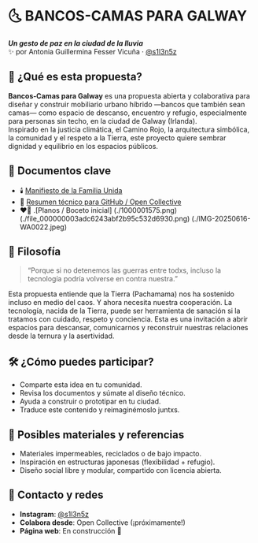 # 🌜 BANCOS-CAMAS PARA GALWAY
**_Un gesto de paz en la ciudad de la lluvia_**  
✨ por Antonia Guillermina Fesser Vicuña · [@s1l3n5z](https://instagram.com/s1l3n5z)

## 🌱 ¿Qué es esta propuesta?

**Bancos‑Camas para Galway** es una propuesta abierta y colaborativa para diseñar y construir mobiliario urbano híbrido —bancos que también sean camas— como espacio de descanso, encuentro y refugio, especialmente para personas sin techo, en la ciudad de Galway (Irlanda).  
Inspirado en la justicia climática, el Camino Rojo, la arquitectura simbólica, la comunidad y el respeto a la Tierra, este proyecto quiere sembrar dignidad y equilibrio en los espacios públicos.

## 📜 Documentos clave

- 🕯️ [Manifiesto de la Familia Unida](./Manifiesto_Familia_Unida_v2.pdf)  
- 🧭 [Resumen técnico para GitHub / Open Collective](./Resumen_BancosCamas_Galway_v2.pdf)
- ❤️‍🔥 .[Planos / Boceto inicial]
(./1000001575.png)
(./file_000000003adc6243abf2b95c532d6930.png)
(./IMG-20250616-WA0022.jpeg)


## 🧠 Filosofía

> “Porque si no detenemos las guerras entre todxs, incluso la tecnología podría volverse en contra nuestra.”

Esta propuesta entiende que la Tierra (Pachamama) nos ha sostenido incluso en medio del caos. Y ahora necesita nuestra cooperación. La tecnología, nacida de la Tierra, puede ser herramienta de sanación si la tratamos con cuidado, respeto y conciencia. Esta es una invitación a abrir espacios para descansar, comunicarnos y reconstruir nuestras relaciones desde la ternura y la asertividad.

## 🛠️ ¿Cómo puedes participar?

- Comparte esta idea en tu comunidad.
- Revisa los documentos y súmate al diseño técnico.
- Ayuda a construir o prototipar en tu ciudad.
- Traduce este contenido y reimaginémoslo juntxs.

## 🧰 Posibles materiales y referencias

- Materiales impermeables, reciclados o de bajo impacto.
- Inspiración en estructuras japonesas (flexibilidad + refugio).
- Diseño social libre y modular, compartido con licencia abierta.

## 💬 Contacto y redes

- **Instagram**: [@s1l3n5z](https://instagram.com/s1l3n5z)  
- **Colabora desde**: Open Collective (¡próximamente!)  
- **Página web**: En construcción 🌌
